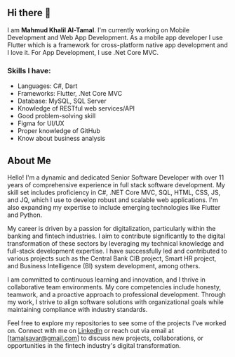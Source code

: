 ## Hi there 👋
I am <b>Mahmud Khalil Al-Tamal</b>. I'm currently working on Mobile Development and Web App Development. As a mobile app developer I use Flutter which is a framework for cross-platform native app development and I love it. For App Development, I use .Net Core MVC.

### Skills I have:
- Languages: C#, Dart
- Frameworks: Flutter, .Net Core MVC
- Database: MySQL, SQL Server
- Knowledge of RESTful web services/API
- Good problem-solving skill
- Figma for UI/UX
- Proper knowledge of GitHub
- Know about business analysis

## About Me

Hello! I'm a dynamic and dedicated Senior Software Developer with over 11 years of comprehensive experience in full stack software development. My skill set includes proficiency in C#, .NET Core MVC, SQL, HTML, CSS, JS, and JQ, which I use to develop robust and scalable web applications. I'm also expanding my expertise to include emerging technologies like Flutter and Python.

My career is driven by a passion for digitalization, particularly within the banking and fintech industries. I aim to contribute significantly to the digital transformation of these sectors by leveraging my technical knowledge and full-stack development expertise. I have successfully led and contributed to various projects such as the Central Bank CIB project, Smart HR project, and Business Intelligence (BI) system development, among others.

I am committed to continuous learning and innovation, and I thrive in collaborative team environments. My core competencies include honesty, teamwork, and a proactive approach to professional development. Through my work, I strive to align software solutions with organizational goals while maintaining compliance with industry standards.

Feel free to explore my repositories to see some of the projects I've worked on. Connect with me on [LinkedIn](https://www.linkedin.com/in/mktamal/) or reach out via email at [tamalsavar@gmail.com] to discuss new projects, collaborations, or opportunities in the fintech industry's digital transformation.


<!--
**mktamal/mktamal** is a ✨ _special_ ✨ repository because its `README.md` (this file) appears on your GitHub profile.

Here are some ideas to get you started:

- 🔭 I’m currently working on ...
- 🌱 I’m currently learning ...
- 👯 I’m looking to collaborate on ...
- 🤔 I’m looking for help with ...
- 💬 Ask me about ...
- 📫 How to reach me: ...
- 😄 Pronouns: ...
- ⚡ Fun fact: ...
-->
